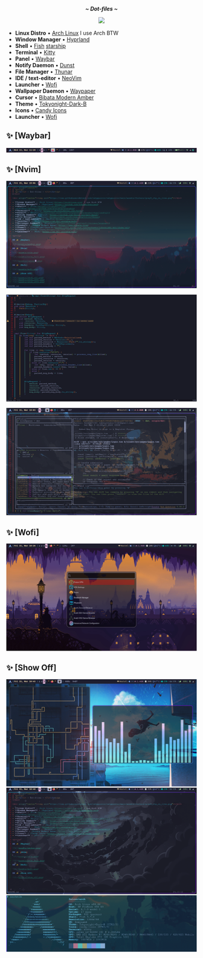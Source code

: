 <div align="center">
  <p></p>
  <p><b><i> ~ Dot-files ~ </i></b></p>
</div>

<div align="center"><img src="https://raw.githubusercontent.com/catppuccin/catppuccin/main/assets/footers/gray0_ctp_on_line.png"></div>

- **Linux Distro** • [Arch Linux](https://archlinux.org) I use Arch BTW
- **Window Manager** • [Hyprland](https://github.com/hyprwm/Hyprland)
- **Shell** • [Fish](https://fishshell.com)
  [starship](https://github.com/starship/starship)
- **Terminal** • [Kitty](https://sw.kovidgoyal.net/kitty)
- **Panel** • [Waybar](https://aur.archlinux.org/packages/waybar-hyprland-git)
- **Notify Daemon** • [Dunst](https://github.com/dunst-project/dunst)
- **File Manager** • [Thunar](https://wiki.archlinux.org/title/Thunar)
- **IDE / text-editor** • [NeoVim](https://neovim.io)
- **Launcher** • [Wofi](https://sr.ht/~scoopta/wofi)
- **Wallpaper Daemon** • [Waypaper](https://github.com/anufrievroman/waypaper)
- **Cursor** • [Bibata Modern Amber](https://www.bibata.live)
- **Theme** • [Tokyonight-Dark-B](https://aur.archlinux.org/packages/tokyonight-gtk-theme-git)
- **Icons** • [Candy Icons](https://github.com/EliverLara/candy-icons)
- **Launcher** • [Wofi](https://sr.ht/~scoopta/wofi)

<p></p>

## ✨ [Waybar]

![1](assets/waybar.png)

## ✨ [Nvim]

![1](assets/nvim.png)

![1](assets/nvim_full.png)

![1](assets/lazygit.png)

## ✨ [Wofi]

![1](assets/wofi.png)

## ✨ [Show Off]

![1](assets/show_off.png)
![1](assets/show_off1.png)
![1](assets/show_off2.png)
